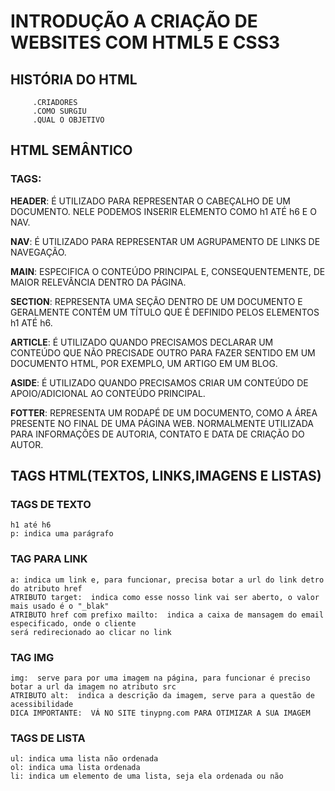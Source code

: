 # INTRODUÇÃO A CRIAÇÃO DE WEBSITES COM HTML5 E CSS3
## HISTÓRIA DO HTML
         .CRIADORES
         .COMO SURGIU
         .QUAL O OBJETIVO
## HTML SEMÂNTICO
### TAGS:
**HEADER**: É UTILIZADO PARA REPRESENTAR O CABEÇALHO DE UM DOCUMENTO.
        NELE PODEMOS INSERIR ELEMENTO COMO h1 ATÉ h6 E O NAV.

**NAV**: É UTILIZADO PARA REPRESENTAR UM AGRUPAMENTO DE LINKS DE NAVEGAÇÃO.

**MAIN**: ESPECIFICA O CONTEÚDO PRINCIPAL E, CONSEQUENTEMENTE, DE MAIOR
        RELEVÂNCIA DENTRO DA PÁGINA.

**SECTION**: REPRESENTA UMA SEÇÃO DENTRO DE UM DOCUMENTO E GERALMENTE CONTÉM 
            UM TÍTULO QUE É DEFINIDO PELOS ELEMENTOS h1 ATÉ h6.

**ARTICLE**: É UTILIZADO QUANDO PRECISAMOS DECLARAR UM CONTEÚDO QUE NÃO PRECISADE OUTRO PARA FAZER SENTIDO EM UM DOCUMENTO HTML, POR EXEMPLO,  UM           ARTIGO EM  UM BLOG.

**ASIDE**: É UTILIZADO QUANDO PRECISAMOS CRIAR UM CONTEÚDO DE APOIO/ADICIONAL AO 
            CONTEÚDO PRINCIPAL.

**FOTTER**: REPRESENTA UM RODAPÉ DE UM DOCUMENTO, COMO A ÁREA PRESENTE NO FINAL 
            DE UMA PÁGINA WEB. NORMALMENTE UTILIZADA PARA INFORMAÇÕES DE AUTORIA, 
            CONTATO E DATA DE CRIAÇÃO DO AUTOR.
## TAGS HTML(TEXTOS, LINKS,IMAGENS E LISTAS)
### TAGS DE TEXTO
    h1 até h6
    p: indica uma parágrafo
### TAG PARA LINK
    a: indica um link e, para funcionar, precisa botar a url do link detro do atributo href
    ATRIBUTO target:  indica como esse nosso link vai ser aberto, o valor mais usado é o "_blak"
    ATRIBUTO href com prefixo mailto:  indica a caixa de mansagem do email especificado, onde o cliente
    será redirecionado ao clicar no link
### TAG IMG
    img:  serve para por uma imagem na página, para funcionar é preciso botar a url da imagem no atributo src
    ATRIBUTO alt:  indica a descrição da imagem, serve para a questão de acessibilidade
    DICA IMPORTANTE:  VÁ NO SITE tinypng.com PARA OTIMIZAR A SUA IMAGEM
### TAGS DE LISTA
    ul: indica uma lista não ordenada
    ol: indica uma lista ordenada
    li: indica um elemento de uma lista, seja ela ordenada ou não